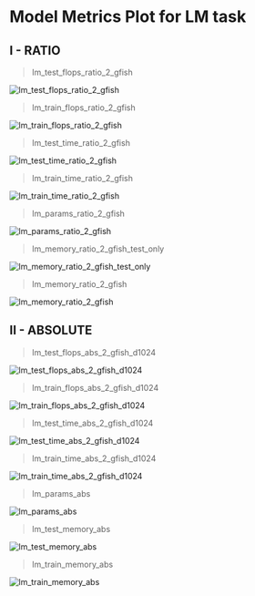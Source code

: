 # Model Metrics Plot for LM task

## I - RATIO

> lm_test_flops_ratio_2_gfish

![lm_test_flops_ratio_2_gfish](lm_test_flops_ratio_2_gfish.png)

> lm_train_flops_ratio_2_gfish

![lm_train_flops_ratio_2_gfish](lm_train_flops_ratio_2_gfish.png)

> lm_test_time_ratio_2_gfish

![lm_test_time_ratio_2_gfish](lm_test_time_ratio_2_gfish.png)

> lm_train_time_ratio_2_gfish

![lm_train_time_ratio_2_gfish](lm_train_time_ratio_2_gfish.png)

> lm_params_ratio_2_gfish

![lm_params_ratio_2_gfish](lm_params_ratio_2_gfish.png)

> lm_memory_ratio_2_gfish_test_only

![lm_memory_ratio_2_gfish_test_only](lm_memory_ratio_2_gfish_test_only.png)

> lm_memory_ratio_2_gfish

![lm_memory_ratio_2_gfish](lm_memory_ratio_2_gfish.png)

## II - ABSOLUTE

> lm_test_flops_abs_2_gfish_d1024

![lm_test_flops_abs_2_gfish_d1024](lm_test_flops_abs_2_gfish_d1024.png)

> lm_train_flops_abs_2_gfish_d1024

![lm_train_flops_abs_2_gfish_d1024](lm_train_flops_abs_2_gfish_d1024.png)

> lm_test_time_abs_2_gfish_d1024

![lm_test_time_abs_2_gfish_d1024](lm_test_time_abs_2_gfish_d1024.png)

> lm_train_time_abs_2_gfish_d1024

![lm_train_time_abs_2_gfish_d1024](lm_train_time_abs_2_gfish_d1024.png)

> lm_params_abs

![lm_params_abs](lm_params_abs.png)

> lm_test_memory_abs

![lm_test_memory_abs](lm_test_memory_abs.png)

> lm_train_memory_abs

![lm_train_memory_abs](lm_train_memory_abs.png)